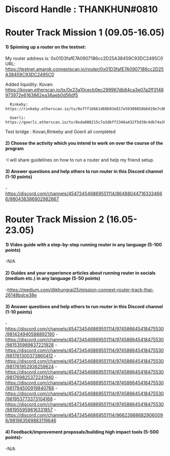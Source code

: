 # Discord Handle : THANKHUN#0810

# Router Track Mission 1 (09.05-16.05)

#### 1) Spinning up a router on the testnet:
My router address is: 0x01D3fafE7A0907186cc2D25A38459C93DC2495C0
URL: https://testnet.amarok.connextscan.io/router/0x01D3fafE7A0907186cc2D25A38459C93DC2495C0

Added liquidity:
      Kovan: https://kovan.etherscan.io/tx/0x23a10cecb0ec299967db84ca3e07a2ff3148973972e6163862ea36aeb0d56df5
      
      Rinkeby: https://rinkeby.etherscan.io/tx/0xf7f16661d60b93e817e59309858b6d19e7c0b6bf6633952819e87b0d8c1719c2
      
      Goerli: https://goerli.etherscan.io/tx/0xda080215c7a3dbff2346a432f5d39c4db74a39975a6621c9c43ee80c12d4cbe6

Test bridge  :
Kovan,Rinkeby and Goerli all completed

#### 2) Choose the activity which you intend to work on over the course of the program
-I will share guidelines on how to run a router and help my friend setup.

#### 3) Answer questions and help others to run router in this Discord channel (1-10 points)
-https://discord.com/channels/454734546869551114/864880447163334666/980438386902982667



# Router Track Mission 2 (16.05-23.05)

#### 1) Video guide with a step-by-step running router in any language (5-100 points)
-N/A
#### 2) Guides and your experience articles about running router in socials (medium etc.) in any language (5-50 points)
-https://medium.com/@khungrai25/mission-connext-router-track-thai-26148bdce38e

#### 3) Answer questions and help others to run router in this Discord channel (1-10 points)
-https://discord.com/channels/454734546869551114/974586645418475530/981424940588892190
-https://discord.com/channels/454734546869551114/974586645418475530/981535989837221928
-https://discord.com/channels/454734546869551114/974586645418475530/981761300373860412
-https://discord.com/channels/454734546869551114/974586645418475530/981761952936259624
-https://discord.com/channels/454734546869551114/974586645418475530/981769825372241940
-https://discord.com/channels/454734546869551114/974586645418475530/981794500919840788
-https://discord.com/channels/454734546869551114/974586645418475530/981953773373104168
-https://discord.com/channels/454734546869551114/974586645418475530/981955959616331857
-https://discord.com/channels/454734546869551114/966239886829060096/981963569883119646
    
#### 4) Feedback/improvement proposals/building high impact tools (5-500 points)-
-N/A